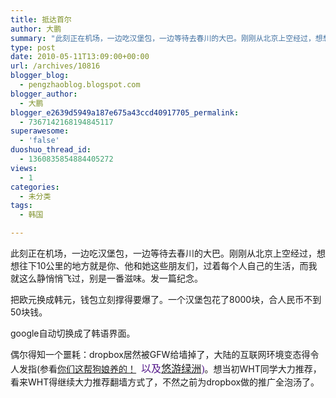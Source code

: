 ```yaml
---
title: 抵达首尔
author: 大鹏
summary: "此刻正在机场，一边吃汉堡包，一边等待去春川的大巴。刚刚从北京上空经过，想想往下10公里的地方就是你、他和她这些朋友们，过着每个人自己的生活，而我就这么静悄悄飞过，别是一番滋味。发一篇纪念。"
type: post
date: 2010-05-11T13:09:00+00:00
url: /archives/10816
blogger_blog:
  - pengzhaoblog.blogspot.com
blogger_author:
  - 大鹏
blogger_e2639d5949a187e675a43ccd40917705_permalink:
  - 7367142168194845117
superawesome:
  - 'false'
duoshuo_thread_id:
  - 1360835854884405272
views:
  - 1
categories:
  - 未分类
tags:
  - 韩国

---
```

此刻正在机场，一边吃汉堡包，一边等待去春川的大巴。刚刚从北京上空经过，想想往下10公里的地方就是你、他和她这些朋友们，过着每个人自己的生活，而我就这么静悄悄飞过，别是一番滋味。发一篇纪念。

把欧元换成韩元，钱包立刻撑得要爆了。一个汉堡包花了8000块，合人民币不到50块钱。

google自动切换成了韩语界面。

偶尔得知一个噩耗：dropbox居然被GFW给墙掉了，大陆的互联网环境变态得令人发指(参看[你们这帮狗娘养的！][1]<span style="border-collapse:separate;color:rgb(0,0,0);font-family:'Times New Roman';font-style:normal;font-variant:normal;font-weight:normal;letter-spacing:normal;line-height:normal;text-indent:0;text-transform:none;white-space:normal;word-spacing:0;font-size:medium;"><span style="color:rgb(85,26,139);">  以及<a href="http://www.freewarecn.com/dropbox-blocked-in-china/">悠游绿洲</a>)</span></span>。想当初WHT同学大力推荐，看来WHT得继续大力推荐翻墙方式了，不然之前为dropbox做的推广全泡汤了。

 [1]: http://uicom.net/blog/?p=868

